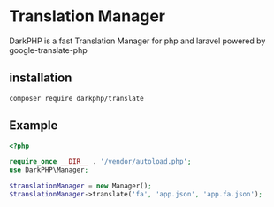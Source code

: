 # Translation Manager
DarkPHP is a fast Translation Manager for php and laravel powered by google-translate-php

## installation
```
composer require darkphp/translate
```

## Example
```php
<?php

require_once __DIR__ . '/vendor/autoload.php';
use DarkPHP\Manager;

$translationManager = new Manager();
$translationManager->translate('fa', 'app.json', 'app.fa.json');
```
